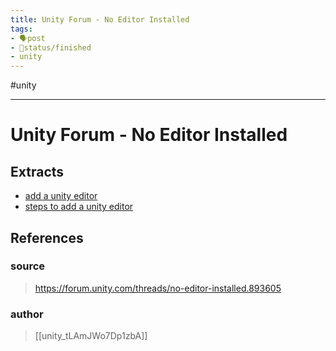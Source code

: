 ```yaml
---
title: Unity Forum - No Editor Installed
tags:
- 🗣️post
- 🚦status/finished
- unity
---
```


#unity 

---

# Unity Forum - No Editor Installed

## Extracts

- [add a unity editor](/Extracts/add%20a%20unity%20editor.md)
- [steps to add a unity editor](/Extracts/steps%20to%20add%20a%20unity%20editor.md)
## References

### source
>  https://forum.unity.com/threads/no-editor-installed.893605
### author
>  [[unity_tLAmJWo7Dp1zbA]]
